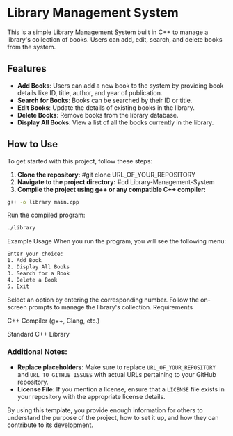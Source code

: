 # Library Management System

This is a simple Library Management System built in C++ to manage a library's collection of books. Users can add, edit, search, and delete books from the system.

## Features

- **Add Books**: Users can add a new book to the system by providing book details like ID, title, author, and year of publication.
- **Search for Books**: Books can be searched by their ID or title.
- **Edit Books**: Update the details of existing books in the library.
- **Delete Books**: Remove books from the library database.
- **Display All Books**: View a list of all the books currently in the library.

## How to Use

To get started with this project, follow these steps:

1. **Clone the repository:**	#git clone URL_OF_YOUR_REPOSITORY
2. **Navigate to the project directory:**   #cd Library-Management-System
3. **Compile the project using g++ or any compatible C++ compiler:**
```bash
g++ -o library main.cpp
```
Run the compiled program:
```bash
./library
```
Example Usage
When you run the program, you will see the following menu:
```bash
Enter your choice:
1. Add Book
2. Display All Books
3. Search for a Book
4. Delete a Book
5. Exit
```
Select an option by entering the corresponding number. Follow the on-screen prompts to manage the library's collection.
Requirements

C++ Compiler (g++, Clang, etc.)

Standard C++ Library

    
### Additional Notes:
- **Replace placeholders**: Make sure to replace `URL_OF_YOUR_REPOSITORY` and `URL_TO_GITHUB_ISSUES` with actual URLs pertaining to your GitHub repository.
- **License File**: If you mention a license, ensure that a `LICENSE` file exists in your repository with the appropriate license details.

By using this template, you provide enough information for others to understand the purpose of the project, how to set it up, and how they can contribute to its development.
